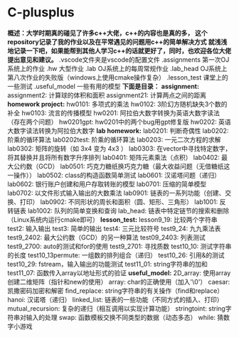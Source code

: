 # C-plusplus
**概述：大学时期真的碰见了许多c++大佬，c++的内容也是真的多， 这个repository记录了我的作业以及在平常遇见的问题用c++的简单解决方式**
**就浅浅地记录一下吧，如果能帮到其他人学习c++的话就更好了，同时，也欢迎各位大佬提出意见和建议。**
.vscode文件夹是vscode的配置文件
.assignments 第一次OJ系统上的作业
.hw 大型作业
.lab OJ系统上的每周常规作业
.lab_head OJ系统上第八次作业的失败版（windows上使用cmake操作复杂）
.lesson_test 课堂上的一些测试
.useful_model 一些有用的模型
**下面是目录：**
**assignment:**
assignment2: 计算球的体积和面积
assignment21: 计算两点之间的距离
**homework project:**
hw0101: 多项式的乘法
hw0102: 3阶幻方随机缺失3个数的补全
hw0103: 流言的传播模型
hw0201: 阿拉伯大数字转换为英语大数字读法（存在两个问题）
hw0201gpt: hw0201中的两个bug用gpt修复版
hw0202: 英语大数字读法转换为阿拉伯大数字
**lab homework:**
lab0201: 判断奇偶性
lab0202: 阶乘的循环算法
lab0202test: 阶乘的循环算法
lab0203: 一元二次方程的求解
lab0302: 矩阵的旋转（如 3x4 变为 4x3 ）
lab0303: 在vector中寻找特定数字，将其替换并且将所有数字升序排列
lab0401: 矩阵元素乘法（点积）
lab0402: 最大公约数（GCD）
lab0501: 巧克力糖纸换巧克力糖（最大收益问题（无借糖纸这一操作））
lab0502: class的构造函数简单测试
lab0601: 汉诺塔问题（递归）
lab0602: 银行账户创建和用户存取转账的模型
lab0701: 压缩的简单模型
lab0702: 以文件形式输入输出的大数乘法
lab0901: 链表的一系列功能（创建、交换、打印）
lab0902: 不同形状的周长和面积（圆、矩形、三角形）
lab1001: 反转链表
lab1002: 队列的简单变换和查询
lab_head: 链表中特定链节的搜索和删除（Linux系统内运行cmake即可）
**lesson_test:**
lesson9_19: 比较两个字符串
test2: 输入输出
test3: 简单的输出
test4: 三元比较符号
test9_24: 九九乘法表
test9_2402: 最大公约数（GCD）的另一种算法
test09_2403: 列表测试
test9_2700: auto的测试和for的使用
test9_2701: 寻找质数
test10_10: 测试字符串的长度
test10_13permute: 一组数的排列组合（递归）
test10_26: 引用&的测试
test10_29: fstream，输入输出的功能测试
test11_01: string字符串的加和
test11_07: 函数传入array以地址形式的验证
**useful_model:**
2D_array: 使用array创建二维矩阵（指针和new的使用）
array: char的正确使用（加入'\0'）
caesar: 凯撒密码加密和解密
find_replace: string字符串的有关操作（find和replace）
hanoi: 汉诺塔（递归）
linked_list: 链表的一些功能（不同方式的插入、打印）
mutual_recursion: 复杂的递归（相互调用以实现计算功能）
stringtoint: string字符串对输入的处理
swap: 函数模板交换不同类型的数据（动态多态）
while: 猜数字小游戏